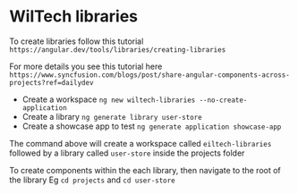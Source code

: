 # WilTech libraries


To create libraries follow this tutorial
`https://angular.dev/tools/libraries/creating-libraries`

For more details you see this tutorial here `https://www.syncfusion.com/blogs/post/share-angular-components-across-projects?ref=dailydev`


* Create a workspace `ng new wiltech-libraries --no-create-application`
* Create a library `ng generate library user-store`
* Create a showcase app to test `ng generate application showcase-app`

The command above will create a workspace called `eiltech-libraries` followed by a library called `user-store` inside the projects folder

To create components within the each library, then navigate to the root of the library Eg `cd projects` and `cd user-store`

